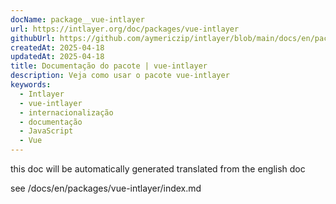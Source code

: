 ```yaml
---
docName: package__vue-intlayer
url: https://intlayer.org/doc/packages/vue-intlayer
githubUrl: https://github.com/aymericzip/intlayer/blob/main/docs/en/packages/vue-intlayer/index.md
createdAt: 2025-04-18
updatedAt: 2025-04-18
title: Documentação do pacote | vue-intlayer
description: Veja como usar o pacote vue-intlayer
keywords:
  - Intlayer
  - vue-intlayer
  - internacionalização
  - documentação
  - JavaScript
  - Vue
---
```


this doc will be automatically generated translated from the english doc

see /docs/en/packages/vue-intlayer/index.md
